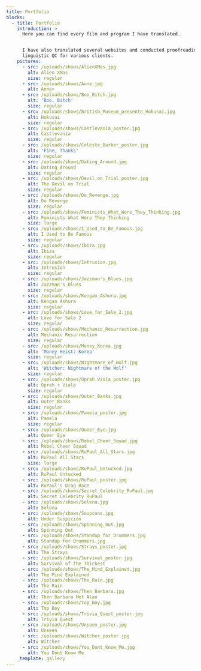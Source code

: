 ```yaml
---
title: Portfolio
blocks:
  - title: Portfolio
    introduction: >
      Here you can find every film and program I have translated.


      I have also translated several websites and conducted proofreading and
      linguistic QC for various clients.
    pictures:
      - src: /uploads/shows/AlienXMas.jpg
        alt: Alien XMas
        size: regular
      - src: /uploads/shows/Anne.jpg
        alt: Anne+
      - src: /uploads/shows/Boo_Bitch.jpg
        alt: 'Boo, Bitch'
        size: regular
      - src: /uploads/shows/British_Museum_presents_Hokusai.jpg
        alt: Hokusai
        size: regular
      - src: /uploads/shows/Castlevania_poster.jpg
        alt: Castlevania
        size: regular
      - src: /uploads/shows/Celeste_Barber_poster.jpg
        alt: 'Fine, Thanks'
        size: regular
      - src: /uploads/shows/Dating_Around.jpg
        alt: Dating Around
        size: regular
      - src: /uploads/shows/Devil_on_Trial_poster.jpg
        alt: The Devil on Trial
        size: regular
      - src: /uploads/shows/Do_Revenge.jpg
        alt: Do Revenge
        size: regular
      - src: /uploads/shows/Feminists_What_Were_They_Thinking.jpg
        alt: Feminists What Were They Thinking
        size: large
      - src: /uploads/shows/I_Used_to_Be_Famous.jpg
        alt: I Used to Be Famous
        size: regular
      - src: /uploads/shows/Ibiza.jpg
        alt: Ibiza
        size: regular
      - src: /uploads/shows/Intrusion.jpg
        alt: Intrusion
        size: regular
      - src: /uploads/shows/Jazzman's_Blues.jpg
        alt: Jazzman's Blues
        size: regular
      - src: /uploads/shows/Kengan_Ashura.jpg
        alt: Kengan Ashura
        size: regular
      - src: /uploads/shows/Love_for_Sale_2.jpg
        alt: Love for Sale 2
        size: regular
      - src: /uploads/shows/Mechanic_Resurrection.jpg
        alt: Mechanic Resurrection
        size: regular
      - src: /uploads/shows/Money_Korea.jpg
        alt: 'Money Heist: Korea'
        size: regular
      - src: /uploads/shows/Nightmare_of_Wolf.jpg
        alt: 'Witcher: Nightmare of the Wolf'
        size: regular
      - src: /uploads/shows/Oprah_Viola_poster.jpg
        alt: Oprah + Viola
        size: regular
      - src: /uploads/shows/Outer_Banks.jpg
        alt: Outer Banks
        size: regular
      - src: /uploads/shows/Pamela_poster.jpg
        alt: Pamela
        size: regular
      - src: /uploads/shows/Queer_Eye.jpg
        alt: Queer Eye
      - src: /uploads/shows/Rebel_Cheer_Squad.jpg
        alt: Rebel Cheer Squad
      - src: /uploads/shows/RuPaul_All_Stars.jpg
        alt: RuPaul All Stars
        size: large
      - src: /uploads/shows/RuPaul_Untucked.jpg
        alt: RuPaul Untucked
      - src: /uploads/shows/RuPaul_poster.jpg
        alt: RuPaul's Drag Race
      - src: /uploads/shows/Secret_Celebrity_RuPaul.jpg
        alt: Secret Celebrity RuPaul
      - src: /uploads/shows/Selena.jpg
        alt: Selena
      - src: /uploads/shows/Soupcons.jpg
        alt: Under Suspicion
      - src: /uploads/shows/Spinning_Out.jpg
        alt: Spinning Out
      - src: /uploads/shows/Standup_for_Drummers.jpg
        alt: Standup for Drummers.jpg
      - src: /uploads/shows/Strays_poster.jpg
        alt: The Strays
      - src: /uploads/shows/Survival_poster.jpg
        alt: Survival of the Thickest
      - src: /uploads/shows/The_Mind_Explained.jpg
        alt: The Mind Explained
      - src: /uploads/shows/The_Rain.jpg
        alt: The Rain
      - src: /uploads/shows/Then_Barbara.jpg
        alt: Then Barbara Met Alan
      - src: /uploads/shows/Top_Boy.jpg
        alt: Top Boy
      - src: /uploads/shows/Trivia_Quest_poster.jpg
        alt: Trivia Quest
      - src: /uploads/shows/Unseen_poster.jpg
        alt: Unseen
      - src: /uploads/shows/Witcher_poster.jpg
        alt: Witcher
      - src: /uploads/shows/You_Dont_Know_Me.jpg
        alt: You Dont Know Me
    _template: gallery
---
```


